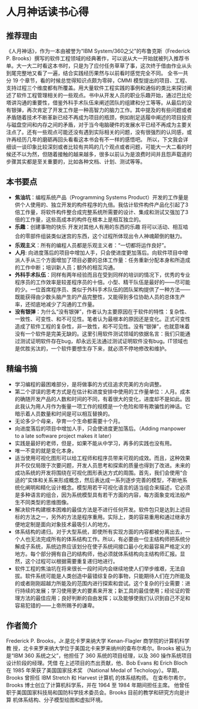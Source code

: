 # 人月神话读书心得

## 推荐理由
《人月神话》，作为一本由被誉为“IBM System/360之父”的布鲁克斯（Frederick P. Brooks）撰写的软件工程领域的经典著作，可以说从大一开始就被列入推荐书单。大一大二时看这本书时，只是为了应付任务草草了事，这次终于借由作业从头到尾完整地又看了一遍，结合实践经历果然与以前看时感觉完全不同。
全书一共分 19 个章节，看的时候总觉得知识点颇为零碎，CMMI 模型提出的项目、工程、支持过程三个维度都有所覆盖。用大量软件工程实践的事例和通俗的类比来探讨阐述了软件工程管理相关的一些观点。书中从开发人员的职业乐趣开始，通过巴比伦塔讲沟通的重要性，借鉴外科手术队伍来阐述团队的组建和分工等等。从最后的没有银弹，再次肯定了开发工作是一种高智力的脑力工作。其中提及的有些问题或者矛盾随着技术不断革新已经不再成为项目的瓶颈，例如削足适履中阐述的项目投资与磁盘空间和内存之间的矛盾，对于当今电脑硬件的发展水平已经不再成为主要关注点了。还有一些观点可能还没有遇到实际相关的问题，没有很强烈的认同感，或许再经历几年的磨砺再回头看看这本书会有不一样的感悟吧。
所以，下文我会详细谈一谈印象比较深刻或者比较有共鸣的几个观点或者问题，可能大一大二看的时候还不以为然，但随着接触的越来越多，很多以前认为是浪费时间并且怨声载道的步骤其实都是至关重要的，比如各种文档、计划、测试等等。 

## 本书要点
 - **焦油坑**：编程系统产品（Programming Systems Product）开发的工作量是供个人使用的、独立开发的构件程序的九倍。我估计软件构件产品化引起了3倍工作量，将软件构件整合成完整系统所需要的设计、集成和测试又强加了3倍的工作量，这些高成本的构件在根本上是相互独立的。
 - **乐趣**：创建事物的快乐 开发对其他人有用的东西的乐趣 将可以活动、相互啮合的零部件组装类似迷宫的东西，这个过程所体现出令人神魂颠倒的魅力。
 - **乐观主义**：所有的编程人员都是乐观主义者：“一切都将运作良好”。
 - **人月**: 向进度落后的项目中增加人手，只会使进度更加落后。向软件项目中增派人手从三个方面增加了项目必要的总体工作量：任务重新分配本身和所造成的工作中断；培训新人员；额外的相互沟通。
 - **外科手术队伍**：同样有两年经验而且在受到同样的培训的情况下，优秀的专业程序员的工作效率是较差程序员的十倍。小型、精干队伍是最好的——尽可能的少。一位首席程序员、类似于外科手术队伍的团队架构提供了一种方法——既能获得由少数头脑产生的产品完整性，又能得到多位协助人员的总体生产率，还彻底地减少了沟通的工作量。
 - **没有银弹**：为什么“没有银弹”，作者认为主要原因在于软件的特性：复杂性、一致性、可变性、和不可见性。笔者认为最根本的原因还是变化。正式可变性造成了软件工程的复杂性，非一致性，和不可见性。没有“银弹”，也就意味着没有一个软件是完美无缺的。这里引用软件测试领域的依据名言：我们只能通过测试证明软件存在bug，却永远无法通过测试证明软件没有bug。IT领域也是优胜劣汰的，一个软件要想生存下来，就必须不停地修改和维护。

## 精编书摘
 - 学习编程的最困难部分，是将做事的方式往追求完美的方向调整。
 - 第二个谬误的思考方式是在估计和进度安排中使用的工作量单位：人月。成本的确随开发产品的人数和时间的不同，有着很大的变化，进度却不是如此。因此我认为用人月作为衡量一项工作的规模是一个危险和带有欺骗性的神话。它暗示着人员数量和时间是可以相互替换的。
 - 无论多少个母亲，孕育一个生命都需要十个月。
 - 向进度落后的项目中增加人手，只会使进度更加落后。（Adding manpower to a late software project makes it later）  
 - 实践是最好的老师，但是，如果不能从中学习，再多的实践也没有用。
 - 唯一不变的就是变化本身。
 - 适当使用可视化图形可以给工程师和程序员带来可观的成效。而且，这种效果并不仅仅局限于次要问题，开发人员思考和探索的质量也得到了改进。未来的成功系统的开发将围绕在可视化图形表达方式的周围。首先，我们会使用“合适的”实体和关系来形成概念，然后表达成一系列逐步完善的模型，不断地系统化阐明和精化设计概念。模型用若干可视化语言的适当组合来描述，它必须是多种语言的组合，因为系统模型具有若干方面的内容，每方面象变戏法般产生不同类型的思维图像。
 - 解决软件构建根本困难的最佳方法是不进行任何开发。软件包只是达到上述目标的方法之一，另外的方法是程序重用。实际上，类的容易重用和通过继承方便地定制是面向对象技术最吸引人的地方。
 - 体系结构的递归。对于大型系统，即使所有实现方面的内容都被分离出去，一个人也无法完成所有的体系结构工作。所以，有必要由一位主结构师把系统分解成子系统，系统边界应该划分在使子系统间接口最小化和最容易严格定义的地方。每个部分拥有自己的结构师，他必须就体系结构向主结构师汇报。显然，这个过程可以根据需要重复递归地进行。
 - 软件工程的焦油坑在将来很长一段时间内会继续地使人们举步维艰，无法自拔。软件系统可能是人类创造中最错综复杂的事物，只能期待人们在力所能及的或者刚刚超越力所能及的范围内进行探索和尝试。这个复杂的行业需要：进行持续的发展；学习使用更大的要素来开发；新工具的最佳使用；经论证的管理方法的最佳应用；良好判断的自由发挥；以及能够使我们认识到自己不足和容易犯错的——上帝所赐予的谦卑。
## 作者简介
Frederick P. Brooks，Jr.是北卡罗来纳大学 Kenan-Flagler 商学院的计算机科学教
授，北卡来罗来纳大学位于美国北卡来罗来纳州的查布尔希尔。Brooks 被认为是“IBM 360
系统之父”，他担任了 360 系统的项目经理，以及 360 操作系统项目设计阶段的经理。凭借
在上述项目的杰出贡献，他、Bob Evans 和 Erich Bloch 在 1985 年荣获了美国国家技术奖
（National Medal of Techology）。早期，Brooks 曾担任 IBM Stretch 和 Harvest 计算机
的体系结构师。
在查布尔希尔，Brooks 博士创立了计算机科学系，并在 1964 至 1984 年期间担任主席。
他曾任职于美国国家科技局和国防科学技术委员会。Brooks 目前的教学和研究方向是计算
机体系结构、分子模型绘图和虚拟环境。
